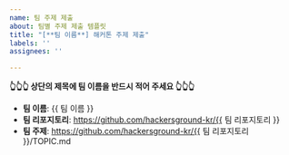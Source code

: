 ```yaml
---
name: 팀 주제 제출
about: 팀별 주제 제출 템플릿
title: "[**팀 이름**] 해커톤 주제 제출"
labels: ''
assignees: ''

---
```


**👆👆👆 상단의 제목에 팀 이름을 반드시 적어 주세요 👆👆👆**

- **팀 이름**: {{ 팀 이름 }}
- **팀 리포지토리**: https://github.com/hackersground-kr/{{ 팀 리포지토리 }}
- **팀 주제**: https://github.com/hackersground-kr/{{ 팀 리포지토리 }}/TOPIC.md
